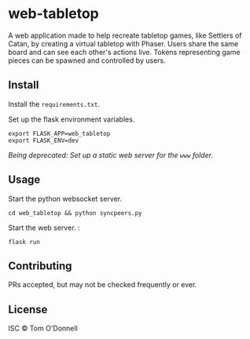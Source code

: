 # web-tabletop

A web application made to help recreate tabletop games, like Settlers of Catan,
by creating a virtual tabletop with Phaser. Users share the same board and can
see each other's actions live. Tokens representing game pieces can be spawned
and controlled by users.

## Install

Install the `requirements.txt`.

Set up the flask environment variables.
```
export FLASK_APP=web_tabletop
export FLASK_ENV=dev
```

*Being deprecated:*
*Set up a static web server for the `www` folder.*

## Usage

Start the python websocket server.

`cd web_tabletop && python syncpeers.py`

Start the web server. :

`flask run`

## Contributing

PRs accepted, but may not be checked frequently or ever.

## License

ISC © Tom O'Donnell
